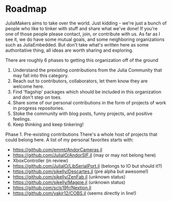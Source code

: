 # Roadmap
JuliaMakers aims to take over the world. Just kidding - we're just a bunch of people who like to tinker with stuff and share what we've done! If you're one of those people please contact, join, or contribute with us. As far as I see it, we do have some mutual goals, and some neighboring organizations such as JuliaEmbedded. But don't take what's written here as some authoritative thing, all ideas are worth sharing and exploring. 

There are roughly 6 phases to getting this organization off of the ground
1. Understand the prexisting contributions from the Julia Community that may fall into this category.
2. Reach out to contributors, collaborators, let them know they are welcome here.
3. Find 'flagship' packages which should be included in this organization and don't step on toes.
4. Share some of our personal contributions in the form of projects of work in progress repositories.
5. Stoke the community with blog posts, funny projects, and positive feelings.
6. Keep thinking and keep tinkering!

Phase 1. Pre-existing contributions
There's a whole host of projects that could belong here. A list of my personal favorites starts with:
- https://github.com/emmt/AndorCameras.jl
- https://github.com/JuliaIO/AndorSIF.jl (may or may not belong here)
- XboxController (in review)
- https://github.com/JuliaIO/LibSerialPort.jl (belongs to IO but should it?)
- https://github.com/sjkelly/Descartes.jl (pre alpha but awesome!)
- https://github.com/sjkelly/ZenFab.jl (unknown status)
- https://github.com/sjkelly/Magpie.jl (unknown status)
- https://github.com/scls19fr/Nextion.jl 
- https://github.com/yakir12/COBS.jl (seems directly in line!)
